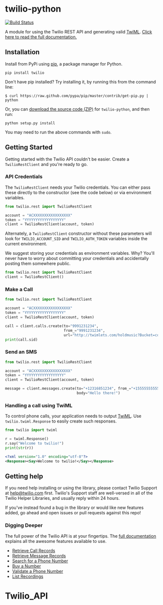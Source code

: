 # twilio-python

[![Build Status](https://secure.travis-ci.org/twilio/twilio-python.png?branch=master)](http://travis-ci.org/twilio/twilio-python)

A module for using the Twilio REST API and generating valid
[TwiML](http://www.twilio.com/docs/api/twiml/ "TwiML -
Twilio Markup Language"). [Click here to read the full
documentation.](http://readthedocs.org/docs/twilio-python/en/latest/ "Twilio
Python library documentation")

## Installation

Install from PyPi using [pip](http://www.pip-installer.org/en/latest/), a
package manager for Python.

    pip install twilio

Don't have pip installed? Try installing it, by running this from the command
line:

    $ curl https://raw.github.com/pypa/pip/master/contrib/get-pip.py | python

Or, you can [download the source code
(ZIP)](https://github.com/twilio/twilio-python/zipball/master "twilio-python
source code") for `twilio-python`, and then run:

    python setup.py install

You may need to run the above commands with `sudo`.

## Getting Started

Getting started with the Twilio API couldn't be easier. Create a
`TwilioRestClient` and you're ready to go.

### API Credentials

The `TwilioRestClient` needs your Twilio credentials. You can either pass these
directly to the constructor (see the code below) or via environment variables.

```python
from twilio.rest import TwilioRestClient

account = "ACXXXXXXXXXXXXXXXXX"
token = "YYYYYYYYYYYYYYYYYY"
client = TwilioRestClient(account, token)
```

Alternately, a `TwilioRestClient` constructor without these parameters will
look for `TWILIO_ACCOUNT_SID` and `TWILIO_AUTH_TOKEN` variables inside the
current environment.

We suggest storing your credentials as environment variables. Why? You'll never
have to worry about committing your credentials and accidentally posting them
somewhere public.


```python
from twilio.rest import TwilioRestClient
client = TwilioRestClient()
```

### Make a Call

```python
from twilio.rest import TwilioRestClient

account = "ACXXXXXXXXXXXXXXXXX"
token = "YYYYYYYYYYYYYYYYYY"
client = TwilioRestClient(account, token)

call = client.calls.create(to="9991231234",
                           from_="9991231234",
                           url="http://twimlets.com/holdmusic?Bucket=com.twilio.music.ambient")
print(call.sid)
```

### Send an SMS

```python
from twilio.rest import TwilioRestClient

account = "ACXXXXXXXXXXXXXXXXX"
token = "YYYYYYYYYYYYYYYYYY"
client = TwilioRestClient(account, token)

message = client.messages.create(to="+12316851234", from_="+15555555555",
                                 body="Hello there!")
```

### Handling a call using TwiML

To control phone calls, your application needs to output
[TwiML](http://www.twilio.com/docs/api/twiml/ "TwiML - Twilio Markup
Language"). Use `twilio.twiml.Response` to easily create such responses.

```python
from twilio import twiml

r = twiml.Response()
r.say("Welcome to twilio!")
print(str(r))
```

```xml
<?xml version="1.0" encoding="utf-8"?>
<Response><Say>Welcome to twilio!</Say></Response>
```

## Getting help

If you need help installing or using the library, please contact Twilio Support at help@twilio.com first. Twilio's Support staff are well-versed in all of the Twilio Helper Libraries, and usually reply within 24 hours.

If you've instead found a bug in the library or would like new features added, go ahead and open issues or pull requests against this repo!

### Digging Deeper

The full power of the Twilio API is at your fingertips. The [full
documentation](http://readthedocs.org/docs/twilio-python/en/latest/ "Twilio
Python library documentation") explains all the awesome features available to
use.

* [Retrieve Call Records][calls]
* [Retrieve Message Records][messages]
* [Search for a Phone Number][number]
* [Buy a Number][number]
* [Validate a Phone Number][validate]
* [List Recordings][recordings]

[number]: http://twilio-python.readthedocs.org/en/latest/usage/phone-numbers.html#searching-and-buying-a-number
[validate]: http://twilio-python.readthedocs.org/en/latest/usage/caller-ids.html
[recordings]: http://twilio-python.readthedocs.org/en/latest/usage/recordings.html#listing-your-recordings
[messages]: http://twilio-python.readthedocs.org/en/latest/usage/messages.html#retrieving-sent-messages
[calls]: http://twilio-python.readthedocs.org/en/latest/usage/phone-calls.html#retrieve-a-call-record
# Twilio_API
